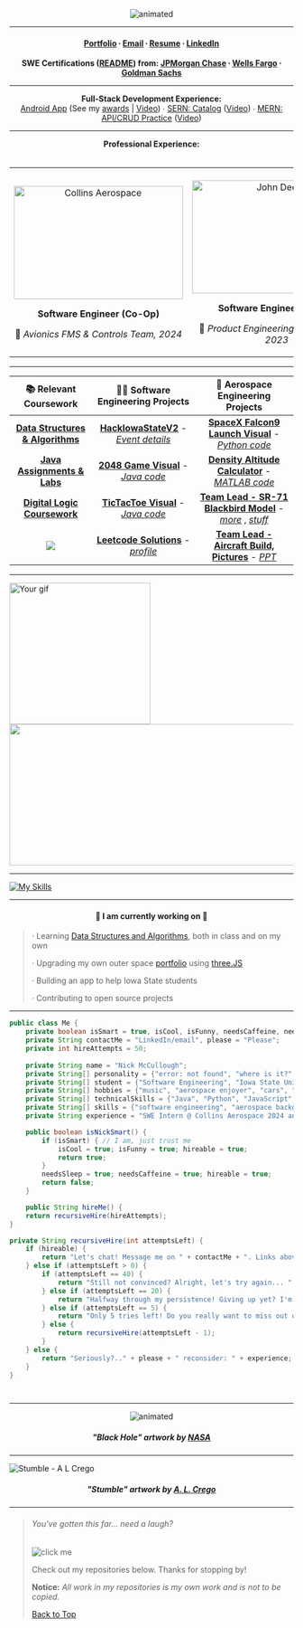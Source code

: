 <p align="center">
  <img src="https://user-images.githubusercontent.com/91184284/233212165-f45b6b97-c9b6-4aec-8ba5-b64562d7b5a0.gif" alt="animated" />
</p>



_______

<div align="center">

####  [Portfolio](https://mccnick.github.io/) ∙ [Email](mailto:nickmcc@iastate.edu) ∙ [Resume](https://drive.google.com/file/d/1YG5odbzS6yKjkB5AG4blCoKE7mjjN-I-/view?usp=drive_link) ∙ [LinkedIn](https://www.linkedin.com/in/mccnick/)

  <b>SWE Certifications (<a href="https://github.com/mccnick/certificates">README</a>) from: <a href="https://github.com/mccnick/certificates/blob/main/JPMC%20Forage%20SWE%20Lite%20Certificate.pdf">JPMorgan Chase</a> ∙ <a href="https://github.com/mccnick/certificates/blob/main/Wells%20Fargo%20SWE%20Certificate.pdf">Wells Fargo</a> ∙ <a href="https://github.com/mccnick/certificates/blob/main/Goldman%20Sachs%20SWE%20Certificate.pdf">Goldman Sachs</a>
</b></div>



_______


<div align="center"> 
    <b>Full-Stack Development Experience:</b><br>
    <a href="https://github.com/mccnick">Android App</a> (See my <a href="https://github.com/mccnick">awards</a> | <a href="https://github.com/mccnick">Video</a>) ∙ 
    <a href="https://github.com/mccnick">SERN: Catalog</a> (<a href="https://github.com/mccnick">Video</a>) ∙ 
    <a href="https://github.com/mccnick">MERN: API/CRUD Practice</a> (<a href="https://github.com/mccnick">Video</a>)
</div>




_______



<!-- Nick notes:
- HD Images.
- Black/White - invert to black if needed.
- Resize, while centered, on iPhone to 7x5 ratio.
- Image art made using Picsart app -> effects -> Color Gradient -> All 0, then Fade effect is set to 55%
-->

<div align="center"> <b>Professional Experience:</b> </div>
<br>

<div align="center">
  <table>
    <tr>
      <td style="text-align: center;">
        <br>
        <img src="https://github.com/mccnick/mccnick/assets/91184284/39fa176d-7377-404f-a094-576038f405fc" alt="Collins Aerospace" width="300" height="200" />
        <br>
         <p align="center"> <b>Software Engineer (Co-Op) </b></p>
        <p align="center"> 🚀 <i>  Avionics FMS & Controls Team, 2024 </i></p>
      </td>
      <td style="text-align: center;">
        <br>
        <img src="https://github.com/mccnick/mccnick/assets/91184284/a57f1900-b33e-43b0-873a-b96a5191298c" alt="John Deere" width="300" height="200"/>
        <br> 
        <p align="center"> <b>Software Engineer (Intern) </b> </p>
         <p align="center"> 🚜 <i>  Product Engineering Team, 2022-2023 </i></p>
      </td>
    </tr>
  </table>
</div>


_______


| 📚 **Relevant Coursework** |👨‍💻 **Software Engineering Projects** | 🚀 **Aerospace Engineering Projects** 
| :-------------: | :-------------: | :-------------: |
| <a href="https://github.com/mccnick/COMS-228"><b>Data Structures & Algorithms</b></a> |  <a href="https://github.com/TateSamuD/HackISUv2_TNT#hackisuv2">**HackIowaStateV2**</a> - <a href="https://kreativehorizon.com/events/hackisu-v2">*Event details*</a>  | <a href="https://user-images.githubusercontent.com/91184284/232335618-21af470a-1634-4918-bc83-1c0c69ed4133.gif">**SpaceX Falcon9 Launch Visual**</a> - <a href="https://github.com/mccnick/AERE-160/blob/main/SpaceXRocketSimulation.py">*Python code*</a> 
| <a href="https://github.com/mccnick/COMS-227">**Java Assignments & Labs**</a> |  <a href="https://user-images.githubusercontent.com/91184284/232322694-6c8ceb66-9118-4066-a43c-5214a4083cb1.gif">**2048 Game Visual**</a> - <a href="https://github.com/mccnick/COMS-227/tree/main/HW3/HW03/src/hw3">*Java code*</a> |  <a href="https://github.com/mccnick/DensityAltitudeCalculator/blob/main/Nick%20McCullough%20-%20Project%201.pdf">**Density Altitude Calculator**</a> - <a href="https://github.com/mccnick/DensityAltitudeCalculator/blob/main/DensityAltCalc.m">*MATLAB code*</a> 
| <a href="https://github.com/mccnick/CPRE-281">**Digital Logic Coursework**</a> |  <a href="https://user-images.githubusercontent.com/91184284/229703311-da007f9a-ea7c-4629-a577-32b01e902073.gif">**TicTacToe Visual**</a> - <a href="https://github.com/mccnick/TicTacToe/blob/main/TicTacToe/src/zzzTicTacToe/TicTacToe.java">*Java code*</a> |  <a href="https://github.com/mccnick/AERE-161/blob/main/Solidworks%20Final%20Project.pdf">**Team Lead - SR-71 Blackbird Model**</a> - <a href="https://github.com/mccnick/AERE-161/blob/main/Final%20Presentation%20May%201.pdf">*more*</a> , <a href="https://github.com/mccnick/AERE-161/blob/main/ad036e0b97602106e3a33534a5400017.png">*stuff*</a>     
| ![](https://komarev.com/ghpvc/?username=mccnick&color=blue&label=Views+on+Nick's+GitHub:&style=for-the-square)   |  <a href="https://github.com/mccnick/Leetcode-Solutions">**Leetcode Solutions**</a> - <a href="https://leetcode.com/mccnick/">*profile*</a>  |  <a href="https://github.com/mccnick/AERE-160/blob/main/LTA%20pictures.pdf">**Team Lead - Aircraft Build, Pictures**</a> - <a href="https://github.com/mccnick/AERE-160/blob/main/annotated-LTA.pptx.pdf">*PPT*</a>    
_______


 <img src="https://user-images.githubusercontent.com/91184284/232395192-d8884757-79af-4b8b-9e43-384513f3672f.gif" alt="Your gif" height="250"/><img src="https://spotify-recently-played-readme.vercel.app/api?user=7iosa6zosbstnzn6jxm1s0qqc&count=3&width=570" height="250" width="670"/>  

 _______

[![My Skills](https://skillicons.dev/icons?i=java,eclipse,py,vscode,react,js,threejs,vue,nodejs,c,cpp,html,css,git,latex)](https://skillicons.dev)

_______

#### <p align="center"> 🌱 I am currently working on 🧠</p> 
> · Learning <a href="https://github.com/mccnick/COMS-228">Data Structures and Algorithms</a>, both in class and on my own
>
> · Upgrading my own outer space <a href="https://mccnick.github.io/">portfolio</a> using [three.JS](https://threejs.org/)
>
> · Building an app to help Iowa State students
>
> · Contributing to open source projects

_______

```java
public class Me {
    private boolean isSmart = true, isCool, isFunny, needsCaffeine, needsSleep, hireable = false;
    private String contactMe = "LinkedIn/email", please = "Please";
    private int hireAttempts = 50;
    
    private String name = "Nick McCullough";
    private String[] personality = {"error: not found", "where is it?", "funny", "motivated", "friendly"};
    private String[] student = {"Software Engineering", "Iowa State University", "expected graduation 2025"};
    private String[] hobbies = {"music", "aerospace enjoyer", "cars", "spoiling doggo", "gaming"};
    private String[] technicalSkills = {"Java", "Python", "JavaScript", "React", "ReactNative", "HTML/CSS", "C/C++"};
    private String[] skills = {"software engineering", "aerospace background", "finance background", "teamwork"};
    private String experience = "SWE Intern @ Collins Aerospace 2024 and SWE Intern @ John Deere 22-23.";

    public boolean isNickSmart() {
        if (isSmart) { // I am, just trust me
            isCool = true; isFunny = true; hireable = true;
            return true;
        } 
        needsSleep = true; needsCaffeine = true; hireable = true;
        return false;
    }

    public String hireMe() {
    return recursiveHire(hireAttempts);
}

private String recursiveHire(int attemptsLeft) {
    if (hireable) {
        return "Let's chat! Message me on " + contactMe + ". Links above :)";
    } else if (attemptsLeft > 0) {
        if (attemptsLeft == 40) {
            return "Still not convinced? Alright, let's try again... " + recursiveHire(attemptsLeft - 1);
        } else if (attemptsLeft == 20) {
            return "Halfway through my persistence! Giving up yet? I'm not. " + recursiveHire(attemptsLeft - 1);
        } else if (attemptsLeft == 5) {
            return "Only 5 tries left! Do you really want to miss out on a great engineer? " + recursiveHire(attemptsLeft - 1);
        } else {
            return recursiveHire(attemptsLeft - 1);
        }
    } else {
        return "Seriously?.." + please + " reconsider: " + experience;
    }
}




```


_______

<p align="center">
  <img src="https://user-images.githubusercontent.com/91184284/235905486-0fc770d0-2506-4322-8ace-ab3ed11d0494.gif" alt="animated" />
</p>

##### <p align="center"> "Black Hole" artwork by <a href="https://www.nasa.gov/feature/goddard/2019/nasa-visualization-shows-a-black-hole-s-warped-world"> NASA</a></p> 
_______

![Stumble - A  L  Crego](https://user-images.githubusercontent.com/91184284/236307031-169c071c-2217-4704-90bc-23f642e0a2ec.gif)

##### <p align="center"> "Stumble" artwork by <a href="https://visual-massage.com/massages/78">A. L. Crego</a></p> 
_______
> ###### You've gotten this far... need a laugh? 
> ![](https://readme-jokes.vercel.app/api "click me")
> 
> Check out my repositories below. Thanks for stopping by!
> 
> **Notice:** *All work in my repositories is my own work and is not to be copied.*
> 
> [Back to Top](https://github.com/mccnick)
>


<!--
**mccnick/mccnick** is a ✨ _special_ ✨ repository because its `README.md` (this file) appears on your GitHub profile.
// <p align="center">text</p>
// ![ezgif com-optimize-3](https://user-images.githubusercontent.com/91184284/233018425-0625985b-379e-4fb4-894c-f9704a6d8907.gif)
// ![ezgif com-video-to-gif-3](https://user-images.githubusercontent.com/91184284/233022270-8d005f6a-aaa8-459a-9321-76ee73c86161.gif)
// ![ezgif com-crop-2](https://user-images.githubusercontent.com/91184284/232549394-da6c3eb5-e05e-44f8-9554-79f6ba9ebf4d.gif)
// github most used programming languages chart (too much jupyter notebook)
![Most Committed Languages](https://github-readme-stats.vercel.app/api/top-langs/?username=mccnick&layout=compact&theme=theme)
// falcon9 gif
![image](https://user-images.githubusercontent.com/91184284/232395192-d8884757-79af-4b8b-9e43-384513f3672f.gif)
// falcon9 centered
<p align="center">
  <img src="https://user-images.githubusercontent.com/91184284/232395192-d8884757-79af-4b8b-9e43-384513f3672f.gif" alt="animated" />
</p>
// spotify
![Nick's recently played](https://spotify-recently-played-readme.vercel.app/api?user=7iosa6zosbstnzn6jxm1s0qqc&count=3&width=900&height=200)
![Spotify recently played](https://spotify-recently-played-readme.vercel.app/api?user=7iosa6zosbstnzn6jxm1s0qqc&count=3)
![finance](https://user-images.githubusercontent.com/91184284/232307962-e49c14f1-5fa5-451e-a068-d00e0ad2bc82.png)
-->

